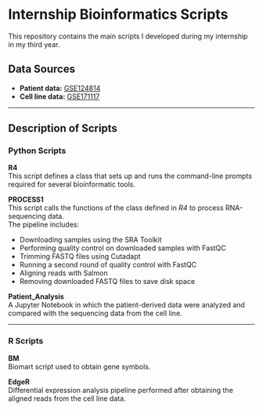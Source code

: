 # Internship Bioinformatics Scripts

This repository contains the main scripts I developed during my internship in my third year.

## Data Sources

- **Patient data:** [GSE124814](https://www.ncbi.nlm.nih.gov/geo/query/acc.cgi?acc=GSE124814)  
- **Cell line data:** [GSE171117](https://www.ncbi.nlm.nih.gov/geo/query/acc.cgi?acc=GSE171117)

---

## Description of Scripts

### Python Scripts

**R4**  
This script defines a class that sets up and runs the command-line prompts required for several bioinformatic tools.

**PROCESS1**  
This script calls the functions of the class defined in *R4* to process RNA-sequencing data.  
The pipeline includes:  
- Downloading samples using the SRA Toolkit  
- Performing quality control on downloaded samples with FastQC  
- Trimming FASTQ files using Cutadapt  
- Running a second round of quality control with FastQC  
- Aligning reads with Salmon  
- Removing downloaded FASTQ files to save disk space  

**Patient_Analysis**  
A Jupyter Notebook in which the patient-derived data were analyzed and compared with the sequencing data from the cell line.

---

### R Scripts

**BM**  
Biomart script used to obtain gene symbols.

**EdgeR**  
Differential expression analysis pipeline performed after obtaining the aligned reads from the cell line data.
